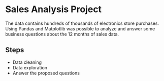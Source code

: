 # Sales Analysis Project

The data contains hundreds of thousands of electronics store purchases. Using Pandas and Matplotlib was possible to analyze and answer some business questions about the 12 months of sales data.

## Steps

- Data cleaning
- Data exploration
- Answer the proposed questions
